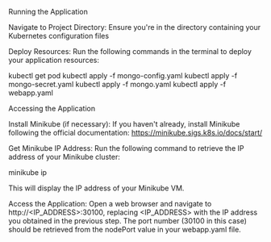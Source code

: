 Running the Application

Navigate to Project Directory: Ensure you're in the directory containing your Kubernetes configuration files

Deploy Resources: Run the following commands in the terminal to deploy your application resources:

kubectl get pod
kubectl apply -f mongo-config.yaml
kubectl apply -f mongo-secret.yaml
kubectl apply -f mongo.yaml
kubectl apply -f webapp.yaml

Accessing the Application

Install Minikube (if necessary): If you haven't already, install Minikube following the official documentation: https://minikube.sigs.k8s.io/docs/start/

Get Minikube IP Address: Run the following command to retrieve the IP address of your Minikube cluster:

minikube ip

This will display the IP address of your Minikube VM.

Access the Application: Open a web browser and navigate to http://<IP_ADDRESS>:30100, replacing <IP_ADDRESS> with the IP address you obtained in the previous step. The port number (30100 in this case) should be retrieved from the nodePort value in your webapp.yaml file.

